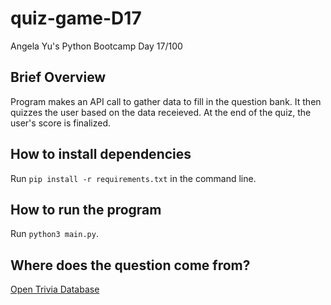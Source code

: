 # quiz-game-D17
Angela Yu's Python Bootcamp Day 17/100
## Brief Overview
Program makes an API call to gather data to fill in the question bank. It then quizzes the user based on the data receieved. At the end of the quiz, the user's score is finalized.
## How to install dependencies
Run `pip install -r requirements.txt` in the command line.
## How to run the program
Run `python3 main.py`.
## Where does the question come from?
[Open Trivia Database](https://opentdb.com/)
